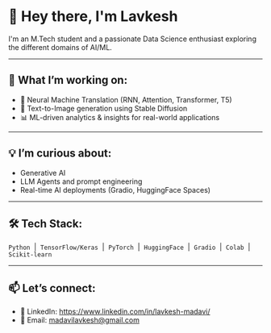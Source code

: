 # 👋 Hey there, I'm Lavkesh

I'm an M.Tech student and a passionate Data Science enthusiast exploring the different domains of AI/ML.

---

## 🚀 What I’m working on:
- 🧠 Neural Machine Translation (RNN, Attention, Transformer, T5)
- 🎨 Text-to-Image generation using Stable Diffusion
- 📊 ML-driven analytics & insights for real-world applications

---

## 💡 I’m curious about:
- Generative AI
- LLM Agents and prompt engineering
- Real-time AI deployments (Gradio, HuggingFace Spaces)

---

## 🛠️ Tech Stack:
`Python` &nbsp;|&nbsp; `TensorFlow/Keras` &nbsp;|&nbsp; `PyTorch` &nbsp;|&nbsp; `HuggingFace` &nbsp;|&nbsp; `Gradio` &nbsp;|&nbsp; `Colab` &nbsp;|&nbsp; `Scikit-learn`

---

## 📫 Let’s connect:
- 🔗 LinkedIn: https://www.linkedin.com/in/lavkesh-madavi/
- 📩 Email: madavilavkesh@gmail.com

